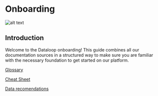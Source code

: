# Onboarding

![alt text](https://dataloop.ai/wp-content/uploads/2020/03/logo.svg)

## Introduction

Welcome to the Dataloop onboarding!
This guide combines all our documentation sources in a structured way to make sure you are familiar with the necessary foundation to get started on our platform. 

[Glossary](../docs_build/glossary/glossary.md)

[Cheat Sheet](https://dataloop.ai/docs/sdk-cheatsheet)

[Data recomendations](https://dataloop.ai/docs/platform-recommended)










